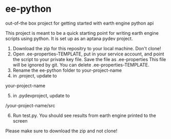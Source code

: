 ee-python
=========

out-of-the box project for getting started with earth engine python api

This project is meant to be a quick starting point for writing earth engine scripts using python.  It is set up as an aptana pydev project.

1. Download the zip for this repositry to your local machine.  Don't clone!
2. Open .ee-properties-TEMPLATE, put in your service account, and point the script to your private key file.  Save the file as .ee-properties
  This file will be ignored by git.  You can delete .ee-properties-TEMPLATE.
3. Rename the ee-python folder to your-project-name
4. in .project, update to 

<name>your-project-name</name>

5. in .pydevproject, update to 

<path>/your-project-name/src</path>

6. Run test.py.  You should see results from earth engine printed to the screen

Please make sure to download the zip and not clone!
  


